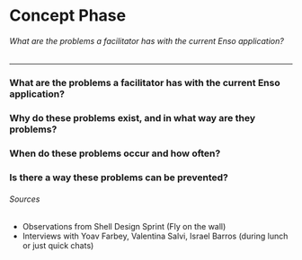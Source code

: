 # Concept Phase
###### What are the problems a facilitator has with the current Enso application?
---

### What are the problems a facilitator has with the current Enso application?


### Why do these problems exist, and in what way are they problems?


### When do these problems occur and how often?


### Is there a way these problems can be prevented?


###### Sources
- Observations from Shell Design Sprint (Fly on the wall)
- Interviews with Yoav Farbey, Valentina Salvi, Israel Barros (during lunch or just quick chats)